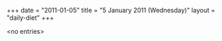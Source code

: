 +++
date = "2011-01-05"
title = "5 January 2011 (Wednesday)"
layout = "daily-diet"
+++


\<no entries\>